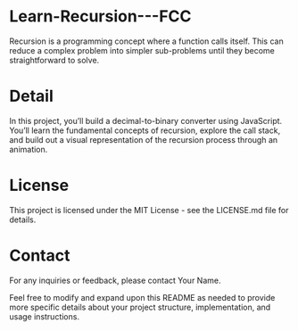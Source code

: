 # Learn-Recursion---FCC
Recursion is a programming concept where a function calls itself. This can reduce a complex problem into simpler sub-problems until they become straightforward to solve.

# Detail 
In this project, you’ll build a decimal-to-binary converter using JavaScript. You’ll learn the fundamental concepts of recursion, explore the call stack, and build out a visual representation of the recursion process through an animation.
# License
This project is licensed under the MIT License - see the LICENSE.md file for details.

# Contact
For any inquiries or feedback, please contact Your Name.

Feel free to modify and expand upon this README as needed to provide more specific details about your project structure, implementation, and usage instructions.